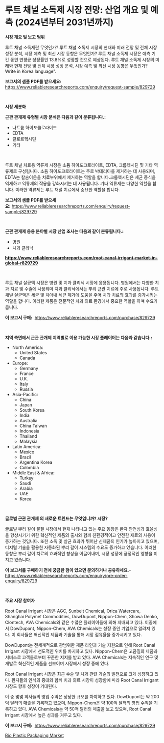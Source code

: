 <p><h1>루트 채널 소독제 시장 전망: 산업 개요 및 예측 (2024년부터 2031년까지)</h1></p><p><strong>시장 개요 및 보고 범위</strong></p>
<p><p>루트 채널 소독제란 무엇인가? 루트 채널 소독제 시장의 현재와 미래 전망 및 전체 시장 성장 분석, 시장 예측 및 최신 시장 동향은 무엇인가? 루트 채널 소독제 시장은 예측 기간 동안 연평균 성장률인 13.8%로 성장할 것으로 예상된다. 루트 채널 소독제 시장의 미래와 현재 전망 및 전체 시장 성장 분석, 시장 예측 및 최신 시장 동향은 무엇인가? Write in Korea language".</p></p>
<p><strong>보고서의 샘플 PDF를 받으세요:</strong> <a href="https://www.reliableresearchreports.com/enquiry/request-sample/829729">https://www.reliableresearchreports.com/enquiry/request-sample/829729</a></p>
<p>&nbsp;</p>
<p><strong>시장 세분화</strong></p>
<p><strong>근관 관개제 유형별 시장 분석은 다음과 같이 분류됩니다.:</strong></p>
<p><ul><li>나트륨 하이포클로라이드</li><li>EDTA</li><li>클로르헥시딘</li><li>기타</li></ul></p>
<p>&nbsp;</p>
<p><p>루트 채널 치료용 역류제 시장은 소듐 하이포크로라이트, EDTA, 크롬헥시딘 및 기타 역류제로 구성됩니다. 소듐 하이포크로라이트는 주로 박테리아를 제거하는 데 사용되며, EDTA는 칼슘이온을 치료부위에서 제거하는 역할을 합니다.크롬헥시딘은 세균 증식을 억제하고 역류제의 작용을 강화시키는 데 사용됩니다. 기타 역류제는 다양한 역할을 합니다. 이러한 역류제는 루트 채널 치료에서 중요한 역할을 합니다.</p></p>
<p><strong>보고서의 샘플 PDF를 받으세요:</strong>&nbsp;<a href="https://www.reliableresearchreports.com/enquiry/request-sample/829729">https://www.reliableresearchreports.com/enquiry/request-sample/829729</a></p>
<p>&nbsp;</p>
<p><strong> 근관 관개제 응용 분야별 시장 산업 조사는 다음과 같이 분류됩니다.:</strong></p>
<p><ul><li>병원</li><li>치과 클리닉</li></ul></p>
<p><strong><a href="https://www.reliableresearchreports.com/root-canal-irrigant-market-in-global-r829729">https://www.reliableresearchreports.com/root-canal-irrigant-market-in-global-r829729</a></strong></p>
<p>&nbsp;</p>
<p><p>루트 채널 살균액 시장은 병원 및 치과 클리닉 시장에 응용됩니다. 병원에서는 다양한 치과 치료 및 수술에 사용되며 치과 클리닉에서는 뿌리 근관 치료에 주로 사용됩니다. 루트 채널 살균액은 세균 및 치아내 세균 제거에 도움을 주어 치과 치료의 효과를 증가시키는 역할을 합니다. 이러한 제품은 전문적인 치과 의료 환경에서 중요한 역할을 하며 수요가 큽니다.</p></p>
<p><strong>이 보고서 구매:</strong>&nbsp; <a href="https://www.reliableresearchreports.com/purchase/829729">https://www.reliableresearchreports.com/purchase/829729</a></p>
<p>&nbsp;</p>
<p><strong>지역 측면에서 근관 관개제 지역별로 이용 가능한 시장 플레이어는 다음과 같습니다.:</strong></p>
<p><ul>
    <li>
        North America:
        <ul>
            <li>United States</li>
            <li>Canada</li>
        </ul>
    </li>
    <li>
        Europe:
        <ul>
            <li>Germany</li>
            <li>France</li>
            <li>U.K.</li>
            <li>Italy</li>
            <li>Russia</li>
        </ul>
    </li>
    <li>
        Asia-Pacific:
        <ul>
            <li>China</li>
            <li>Japan</li>
            <li>South Korea</li>
            <li>India</li>
            <li>Australia</li>
            <li>China Taiwan</li>
            <li>Indonesia</li>
            <li>Thailand</li>
            <li>Malaysia</li>
        </ul>
    </li>
    <li>
        Latin America:
        <ul>
            <li>Mexico</li>
            <li>Brazil</li>
            <li>Argentina Korea</li>
            <li>Colombia</li>
        </ul>
    </li>
    <li>
        Middle East & Africa:
        <ul>
            <li>Turkey</li>
            <li>Saudi</li>
            <li>Arabia</li>
            <li>UAE</li>
            <li>Korea</li>
        </ul>
    </li>
    </ul></p>
<p>&nbsp;</p>
<p><strong>글로벌 근관 관개제 의 새로운 트렌드는 무엇입니까? 시장?</strong></p>
<p><p>글로벌 뿌리 갈이 물질 시장에서 현재 나타나고 있는 주요 동향은 환자 안전성과 효율성을 향상시키기 위한 혁신적인 제품의 출시와 함께 친환경적이고 안전한 재료의 사용이 증가하는 것입니다. 또한 소독 및 살균 효과가 뛰어난 신제품의 인기가 높아지고 있으며, 디지털 기술을 활용한 자동화된 뿌리 갈이 시스템의 수요도 증가하고 있습니다. 이러한 동향은 뿌리 갈이 치료의 효과적인 향상을 이끌어내며, 시장 성장에 긍정적인 영향을 미치고 있습니다.</p></p>
<p><strong>이 보고서를 구매하기 전에 궁금한 점이 있으면 문의하거나 공유하세요.</strong>- <a href="https://www.reliableresearchreports.com/enquiry/pre-order-enquiry/829729">https://www.reliableresearchreports.com/enquiry/pre-order-enquiry/829729</a></p>
<p>&nbsp;</p>
<p><strong>주요 시장 참여자</strong></p>
<p><p>Root Canal Irrigant 시장은 AGC, Sunbelt Chemical, Orica Watercare, Shanghai Polymet Commodities, DowDupont, Nippon-Chem, Showa Denko, Clontech, AVA Chemicals와 같은 수많은 플레이어들에 의해 지배되고 있다. 이중에서 DowDupont, Nippon-Chem, AVA Chemicals는 성장 중인 기업으로 알려져 있다. 이 회사들은 혁신적인 제품과 기술을 통해 시장 점유율을 증가시키고 있다.</p><p>DowDupont는 전세계적으로 광범위한 제품 라인과 기술 지원으로 인해 Root Canal Irrigant 시장에서 선도적인 위치를 차지하고 있다. Nippon-Chem은 고품질의 제품과 서비스로 고객들로부터 꾸준한 지지를 받고 있다. AVA Chemicals는 지속적인 연구 및 개발로 혁신적인 제품을 선보이며 시장에서 성장 중에 있다.</p><p>Root Canal Irrigant 시장은 최근 수술 및 치과 관련 기술의 발전으로 크게 성장하고 있다. 환자들의 인식의 증대와 함께 치과 의료 시장이 성장함에 따라 Root Canal Irrigant 시장도 향후 성장이 기대된다.</p><p>이 중 몇몇 회사들의 영업 수익은 상당한 규모를 차지하고 있다. DowDupont는 약 200억 달러의 매출을 기록하고 있으며, Nippon-Chem은 약 100억 달러의 영업 수익을 기록하고 있다. AVA Chemicals는 약 50억 달러의 매출을 보고 있으며, Root Canal Irrigant 시장에서 높은 성과를 거두고 있다.</p></p>
<p><strong>이 보고서 구매:</strong>&nbsp;&nbsp;<a href="https://www.reliableresearchreports.com/purchase/829729">https://www.reliableresearchreports.com/purchase/829729</a></p>
<p><p><a href="https://github.com/GroverBarry/Market-Research-Report-List-4/blob/main/bio-plastic-packaging-market.md">Bio Plastic Packaging Market</a></p></p>